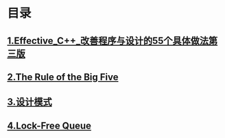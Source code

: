 # 目录

## [1.Effective_C++_改善程序与设计的55个具体做法第三版](Effective_C++_改善程序与设计的55个具体做法第三版)

## [2.The Rule of the Big Five](https://www.feabhas.com/sites/default/files/2016-06/Rule%20of%20the%20Big%20Five.pdf)

## [3.设计模式](https://www.cnblogs.com/schips/p/common-design-pattern-about-cpp.html)
## [4.Lock-Free Queue](http://citeseerx.ist.psu.edu/viewdoc/download?doi=10.1.1.53.8674&rep=rep1&type=pdf)
